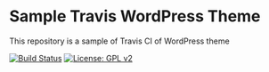# Sample Travis WordPress Theme
This repository is a sample of Travis CI of WordPress theme

[![Build Status](https://travis-ci.org/mignonstyle/sample-travis-wordpress-theme.svg?branch=master)](https://travis-ci.org/mignonstyle/sample-travis-wordpress-theme) [![License: GPL v2](https://img.shields.io/badge/License-GPL%20v2-blue.svg)](https://img.shields.io/badge/License-GPL%20v2-blue.svg)
